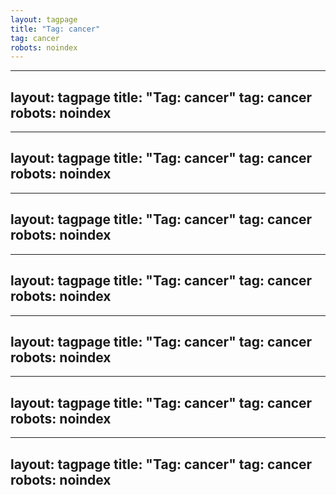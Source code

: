 ```yaml
---
layout: tagpage
title: "Tag: cancer"
tag: cancer
robots: noindex
---
```

---
layout: tagpage
title: "Tag: cancer"
tag: cancer
robots: noindex
---
---
layout: tagpage
title: "Tag: cancer"
tag: cancer
robots: noindex
---
---
layout: tagpage
title: "Tag: cancer"
tag: cancer
robots: noindex
---
---
layout: tagpage
title: "Tag: cancer"
tag: cancer
robots: noindex
---
---
layout: tagpage
title: "Tag: cancer"
tag: cancer
robots: noindex
---
---
layout: tagpage
title: "Tag: cancer"
tag: cancer
robots: noindex
---
---
layout: tagpage
title: "Tag: cancer"
tag: cancer
robots: noindex
---
